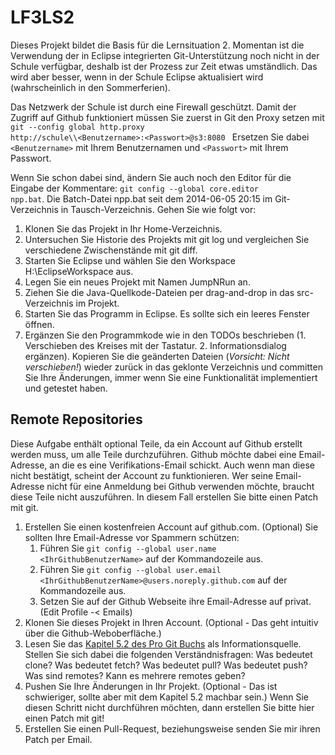 LF3LS2
======
Dieses Projekt bildet die Basis für die Lernsituation 2. Momentan ist die Verwendung der in Eclipse integrierten Git-Unterstützung noch nicht in der Schule verfügbar, deshalb ist der Prozess zur Zeit etwas umständlich. Das wird aber besser, wenn in der Schule Eclipse aktualisiert wird (wahrscheinlich in den Sommerferien).

Das Netzwerk der Schule ist durch eine Firewall geschützt. Damit der Zugriff auf Github funktioniert müssen Sie zuerst in Git den Proxy setzen mit
<code>
git --config global http.proxy http://schule\\\\&lt;Benutzername&gt;:&lt;Passwort&gt;@s3:8080
</code>
Ersetzen Sie dabei <code>&lt;Benutzername&gt;</code> mit Ihrem Benutzernamen und <code>&lt;Passwort&gt;</code> mit Ihrem Passwort.

Wenn Sie schon dabei sind, ändern Sie auch noch den Editor für die Eingabe der Kommentare: <code>git config --global core.editor npp.bat</code>. Die Batch-Datei npp.bat seit dem 2014-06-05 20:15 im Git-Verzeichnis in Tausch-Verzeichnis.
Gehen Sie wie folgt vor:

1. Klonen Sie das Projekt in Ihr Home-Verzeichnis.
2. Untersuchen Sie Historie des Projekts mit git log und vergleichen Sie verschiedene Zwischenstände mit git diff.
3. Starten Sie Eclipse und wählen Sie den Workspace H:\EclipseWorkspace aus.
4. Legen Sie ein neues Projekt mit Namen JumpNRun an.
5. Ziehen Sie die Java-Quellkode-Dateien per drag-and-drop in das src-Verzeichnis im Projekt. 
6. Starten Sie das Programm in Eclipse. Es sollte sich ein leeres Fenster öffnen.
7. Ergänzen Sie den Programmkode wie in den TODOs beschrieben (1. Verschieben des Kreises mit der Tastatur. 2. Informationsdialog ergänzen). Kopieren Sie die geänderten Dateien (*Vorsicht: Nicht verschieben!*) wieder zurück in das geklonte Verzeichnis und committen Sie Ihre Änderungen, immer wenn Sie eine Funktionalität implementiert und getestet haben.

Remote Repositories
-------------------
Diese Aufgabe enthält optional Teile, da ein Account auf Github erstellt werden muss, um alle Teile durchzuführen. Github möchte dabei eine Email-Adresse, an die es eine Verifikations-Email schickt. Auch wenn man diese nicht bestätigt, scheint der Account zu funktionieren. Wer seine Email-Adresse nicht für eine Anmeldung bei Github verwenden möchte, braucht diese Teile nicht auszuführen. In diesem Fall erstellen Sie bitte einen Patch mit git.

1. Erstellen Sie einen kostenfreien Account auf github.com. (Optional)
   Sie sollten Ihre Email-Adresse vor Spammern schützen:
   1. Führen Sie <code>git config --global user.name &lt;IhrGithubBenutzerName&gt;</code> auf der Kommandozeile aus.
   2. Führen Sie <code>git config --global user.email &lt;IhrGithubBenutzerName&gt;@users.noreply.github.com</code> auf der Kommandozeile aus.
   3. Setzen Sie auf der Github Webseite ihre Email-Adresse auf privat. (Edit Profile -&lt; Emails)
2. Klonen Sie dieses Projekt in Ihren Account. (Optional - Das geht intuitiv über die Github-Weboberfläche.)
3. Lesen Sie das [Kapitel 5.2 des Pro Git Buchs](http://git-scm.com/book/de/Distribuierte-Arbeit-mit-Git-xxx-An-einem-Projekt-mitarbeiten) als Informationsquelle. Stellen Sie sich dabei die folgenden Verständnisfragen: Was bedeutet clone? Was bedeutet fetch? Was bedeutet pull? Was bedeutet push? Was sind remotes? Kann es mehrere remotes geben?
4. Pushen Sie Ihre Änderungen in Ihr Projekt. (Optional - Das ist schwieriger, sollte aber mit dem Kapitel 5.2 machbar sein.) Wenn Sie diesen Schritt nicht durchführen möchten, dann erstellen Sie bitte hier einen Patch mit git!
5. Erstellen Sie einen Pull-Request, beziehungsweise senden Sie mir ihren Patch per Email.
